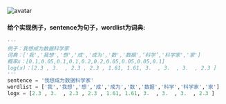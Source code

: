 ![avatar](/Users/betty/Downloads/自然语言处理/贪心学园课程练习/自建课程练习/02维特币算法-改.png)



#### 给个实现例子，sentence为句子，wordlist为词典:
```python
'''
例子：我想成为数据科学家
词典：['我','我想','想','成','成为','数','数据',‘科学’,'科学家','家']
概率x：[0.1,0.05,0.1,0.1,0.2,0.2,0.05,0.05,0.05,0.1]
log(x)：[2.3 , 3.  , 2.3 , 2.3 , 1.61, 1.61, 3.  , 3.  , 3.  , 2.3 ]   
'''
sentence = '我想成为数据科学家'
wordlist = ['我','我想','想','成','成为','数','数据','科学','科学家','家']
logx = [2.3 , 3.  , 2.3 , 2.3 , 1.61, 1.61, 3.  , 3.  , 3.  , 2.3 ]

```
